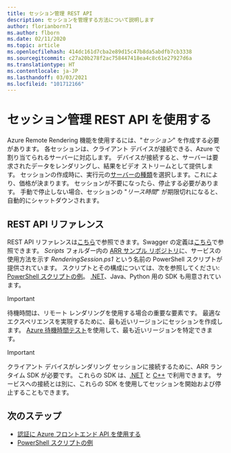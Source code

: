 ```yaml
---
title: セッション管理 REST API
description: セッションを管理する方法について説明します
author: florianborn71
ms.author: flborn
ms.date: 02/11/2020
ms.topic: article
ms.openlocfilehash: 414dc161d7cba2e89d15c47b8da5abdfb7cb3338
ms.sourcegitcommit: c27a20b278f2ac758447418ea4c8c61e27927d6a
ms.translationtype: HT
ms.contentlocale: ja-JP
ms.lasthandoff: 03/03/2021
ms.locfileid: "101712166"
---
```

# <a name="use-the-session-management-rest-api"></a>セッション管理 REST API を使用する

Azure Remote Rendering 機能を使用するには、"*セッション*" を作成する必要があります。 各セッションは、クライアント デバイスが接続できる、Azure で割り当てられるサーバーに対応します。 デバイスが接続すると、サーバーは要求されたデータをレンダリングし、結果をビデオ ストリームとして提供します。 セッションの作成時に、実行元の[サーバーの種類](../reference/vm-sizes.md)を選択します。これにより、価格が決まります。 セッションが不要になったら、停止する必要があります。 手動で停止しない場合、セッションの "*リース時間*" が期限切れになると、自動的にシャットダウンされます。

## <a name="rest-api-reference"></a>REST API リファレンス

REST API リファレンスは[こちら](/rest/api/mixedreality/2021-01-01preview/remoterendering)で参照できます。Swagger の定義は[こちら](https://github.com/Azure/azure-rest-api-specs/tree/master/specification/mixedreality/data-plane/Microsoft.MixedReality)で参照できます。
*Scripts* フォルダー内の [ARR サンプル リポジトリ](https://github.com/Azure/azure-remote-rendering)に、サービスの使用方法を示す *RenderingSession.ps1* という名前の PowerShell スクリプトが提供されています。 スクリプトとその構成については、次を参照してください: [PowerShell スクリプトの例](../samples/powershell-example-scripts.md)。
[.NET](https://github.com/Azure/azure-sdk-for-net/tree/master/sdk/mixedreality/Azure.MixedReality.RemoteRendering)、Java、Python 用の SDK も用意されています。

> [!IMPORTANT]
> 待機時間は、リモート レンダリングを使用する場合の重要な要素です。 最適なエクスペリエンスを実現するために、最も近いリージョンにセッションを作成します。 [Azure 待機時間テスト](https://www.azurespeed.com/Azure/Latency)を使用して、最も近いリージョンを特定できます。

> [!IMPORTANT]
> クライアント デバイスがレンダリング セッションに接続するために、ARR ランタイム SDK が必要です。 これらの SDK は、[.NET](/dotnet/api/microsoft.azure.remoterendering?view=remoterendering) と [C++](/cpp/api/remote-rendering/) で利用できます。 サービスへの接続とは別に、これらの SDK を使用してセッションを開始および停止することもできます。

## <a name="next-steps"></a>次のステップ

* [認証に Azure フロントエンド API を使用する](frontend-apis.md)
* [PowerShell スクリプトの例](../samples/powershell-example-scripts.md)